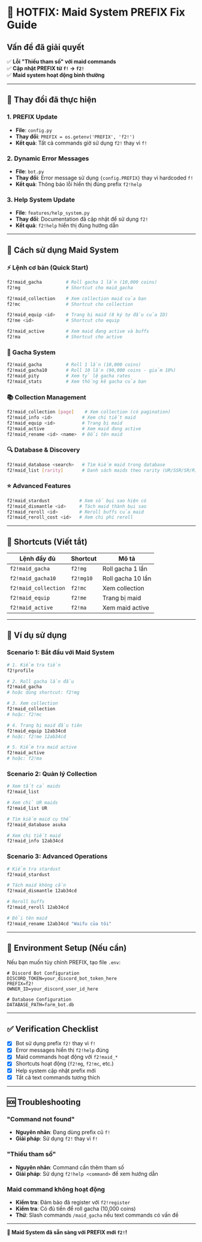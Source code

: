 # 🚨 HOTFIX: Maid System PREFIX Fix Guide

## Vấn đề đã giải quyết
✅ **Lỗi "Thiếu tham số" với maid commands**  
✅ **Cập nhật PREFIX từ `f!` → `f2!`**  
✅ **Maid system hoạt động bình thường**

---

## 🔧 Thay đổi đã thực hiện

### 1. PREFIX Update
- **File**: `config.py`
- **Thay đổi**: `PREFIX = os.getenv('PREFIX', 'f2!')`
- **Kết quả**: Tất cả commands giờ sử dụng `f2!` thay vì `f!`

### 2. Dynamic Error Messages
- **File**: `bot.py` 
- **Thay đổi**: Error message sử dụng `{config.PREFIX}` thay vì hardcoded `f!`
- **Kết quả**: Thông báo lỗi hiển thị đúng prefix `f2!help`

### 3. Help System Update
- **File**: `features/help_system.py`
- **Thay đổi**: Documentation đã cập nhật để sử dụng `f2!`
- **Kết quả**: `f2!help` hiển thị đúng hướng dẫn

---

## 🎀 Cách sử dụng Maid System

### ⚡ Lệnh cơ bản (Quick Start)
```bash
f2!maid_gacha         # Roll gacha 1 lần (10,000 coins)
f2!mg                 # Shortcut cho maid_gacha

f2!maid_collection    # Xem collection maid của bạn  
f2!mc                 # Shortcut cho collection

f2!maid_equip <id>    # Trang bị maid (8 ký tự đầu của ID)
f2!me <id>            # Shortcut cho equip

f2!maid_active        # Xem maid đang active và buffs
f2!ma                 # Shortcut cho active
```

### 🎰 Gacha System
```bash
f2!maid_gacha         # Roll 1 lần (10,000 coins)
f2!maid_gacha10       # Roll 10 lần (90,000 coins - giảm 10%)
f2!maid_pity          # Xem tỷ lệ gacha rates
f2!maid_stats         # Xem thống kê gacha của bạn
```

### 📚 Collection Management
```bash
f2!maid_collection [page]    # Xem collection (có pagination)
f2!maid_info <id>           # Xem chi tiết maid
f2!maid_equip <id>          # Trang bị maid
f2!maid_active              # Xem maid đang active
f2!maid_rename <id> <name>  # Đổi tên maid
```

### 🔍 Database & Discovery
```bash
f2!maid_database <search>   # Tìm kiếm maid trong database
f2!maid_list [rarity]       # Danh sách maids theo rarity (UR/SSR/SR/R)
```

### ⭐ Advanced Features
```bash
f2!maid_stardust           # Xem số bụi sao hiện có
f2!maid_dismantle <id>     # Tách maid thành bụi sao
f2!maid_reroll <id>        # Reroll buffs của maid
f2!maid_reroll_cost <id>   # Xem chi phí reroll
```

---

## 🎯 Shortcuts (Viết tắt)

| Lệnh đầy đủ | Shortcut | Mô tả |
|------------|----------|-------|
| `f2!maid_gacha` | `f2!mg` | Roll gacha 1 lần |
| `f2!maid_gacha10` | `f2!mg10` | Roll gacha 10 lần |
| `f2!maid_collection` | `f2!mc` | Xem collection |
| `f2!maid_equip` | `f2!me` | Trang bị maid |
| `f2!maid_active` | `f2!ma` | Xem maid active |

---

## 🚀 Ví dụ sử dụng

### Scenario 1: Bắt đầu với Maid System
```bash
# 1. Kiểm tra tiền
f2!profile

# 2. Roll gacha lần đầu
f2!maid_gacha
# hoặc dùng shortcut: f2!mg

# 3. Xem collection
f2!maid_collection
# hoặc: f2!mc

# 4. Trang bị maid đầu tiên
f2!maid_equip 12ab34cd
# hoặc: f2!me 12ab34cd

# 5. Kiểm tra maid active
f2!maid_active
# hoặc: f2!ma
```

### Scenario 2: Quản lý Collection
```bash
# Xem tất cả maids
f2!maid_list

# Xem chỉ UR maids
f2!maid_list UR

# Tìm kiếm maid cụ thể
f2!maid_database asuka

# Xem chi tiết maid
f2!maid_info 12ab34cd
```

### Scenario 3: Advanced Operations
```bash
# Kiểm tra stardust
f2!maid_stardust

# Tách maid không cần
f2!maid_dismantle 12ab34cd

# Reroll buffs
f2!maid_reroll 12ab34cd

# Đổi tên maid
f2!maid_rename 12ab34cd "Waifu của tôi"
```

---

## 🔧 Environment Setup (Nếu cần)

Nếu bạn muốn tùy chỉnh PREFIX, tạo file `.env`:

```env
# Discord Bot Configuration
DISCORD_TOKEN=your_discord_bot_token_here
PREFIX=f2!
OWNER_ID=your_discord_user_id_here

# Database Configuration  
DATABASE_PATH=farm_bot.db
```

---

## ✅ Verification Checklist

- [x] Bot sử dụng prefix `f2!` thay vì `f!`
- [x] Error messages hiển thị `f2!help` đúng
- [x] Maid commands hoạt động với `f2!maid_*`
- [x] Shortcuts hoạt động (`f2!mg`, `f2!mc`, etc.)
- [x] Help system cập nhật prefix mới
- [x] Tất cả text commands tương thích

---

## 🆘 Troubleshooting

### "Command not found"
- **Nguyên nhân**: Đang dùng prefix cũ `f!`
- **Giải pháp**: Sử dụng `f2!` thay vì `f!`

### "Thiếu tham số" 
- **Nguyên nhân**: Command cần thêm tham số
- **Giải pháp**: Sử dụng `f2!help <command>` để xem hướng dẫn

### Maid command không hoạt động
- **Kiểm tra**: Đảm bảo đã register với `f2!register`
- **Kiểm tra**: Có đủ tiền để roll gacha (10,000 coins)
- **Thử**: Slash commands `/maid_gacha` nếu text commands có vấn đề

---

**🎉 Maid System đã sẵn sàng với PREFIX mới `f2!`!** 
